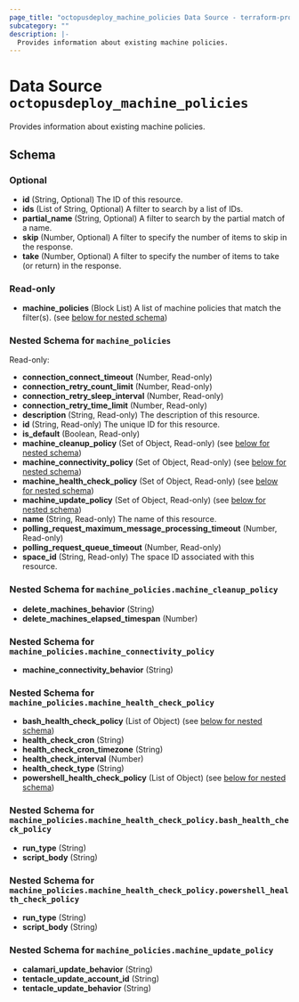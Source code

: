 ```yaml
---
page_title: "octopusdeploy_machine_policies Data Source - terraform-provider-octopusdeploy"
subcategory: ""
description: |-
  Provides information about existing machine policies.
---
```


# Data Source `octopusdeploy_machine_policies`

Provides information about existing machine policies.



## Schema

### Optional

- **id** (String, Optional) The ID of this resource.
- **ids** (List of String, Optional) A filter to search by a list of IDs.
- **partial_name** (String, Optional) A filter to search by the partial match of a name.
- **skip** (Number, Optional) A filter to specify the number of items to skip in the response.
- **take** (Number, Optional) A filter to specify the number of items to take (or return) in the response.

### Read-only

- **machine_policies** (Block List) A list of machine policies that match the filter(s). (see [below for nested schema](#nestedblock--machine_policies))

<a id="nestedblock--machine_policies"></a>
### Nested Schema for `machine_policies`

Read-only:

- **connection_connect_timeout** (Number, Read-only)
- **connection_retry_count_limit** (Number, Read-only)
- **connection_retry_sleep_interval** (Number, Read-only)
- **connection_retry_time_limit** (Number, Read-only)
- **description** (String, Read-only) The description of this resource.
- **id** (String, Read-only) The unique ID for this resource.
- **is_default** (Boolean, Read-only)
- **machine_cleanup_policy** (Set of Object, Read-only) (see [below for nested schema](#nestedatt--machine_policies--machine_cleanup_policy))
- **machine_connectivity_policy** (Set of Object, Read-only) (see [below for nested schema](#nestedatt--machine_policies--machine_connectivity_policy))
- **machine_health_check_policy** (Set of Object, Read-only) (see [below for nested schema](#nestedatt--machine_policies--machine_health_check_policy))
- **machine_update_policy** (Set of Object, Read-only) (see [below for nested schema](#nestedatt--machine_policies--machine_update_policy))
- **name** (String, Read-only) The name of this resource.
- **polling_request_maximum_message_processing_timeout** (Number, Read-only)
- **polling_request_queue_timeout** (Number, Read-only)
- **space_id** (String, Read-only) The space ID associated with this resource.

<a id="nestedatt--machine_policies--machine_cleanup_policy"></a>
### Nested Schema for `machine_policies.machine_cleanup_policy`

- **delete_machines_behavior** (String)
- **delete_machines_elapsed_timespan** (Number)


<a id="nestedatt--machine_policies--machine_connectivity_policy"></a>
### Nested Schema for `machine_policies.machine_connectivity_policy`

- **machine_connectivity_behavior** (String)


<a id="nestedatt--machine_policies--machine_health_check_policy"></a>
### Nested Schema for `machine_policies.machine_health_check_policy`

- **bash_health_check_policy** (List of Object) (see [below for nested schema](#nestedobjatt--machine_policies--machine_health_check_policy--bash_health_check_policy))
- **health_check_cron** (String)
- **health_check_cron_timezone** (String)
- **health_check_interval** (Number)
- **health_check_type** (String)
- **powershell_health_check_policy** (List of Object) (see [below for nested schema](#nestedobjatt--machine_policies--machine_health_check_policy--powershell_health_check_policy))

<a id="nestedobjatt--machine_policies--machine_health_check_policy--bash_health_check_policy"></a>
### Nested Schema for `machine_policies.machine_health_check_policy.bash_health_check_policy`

- **run_type** (String)
- **script_body** (String)


<a id="nestedobjatt--machine_policies--machine_health_check_policy--powershell_health_check_policy"></a>
### Nested Schema for `machine_policies.machine_health_check_policy.powershell_health_check_policy`

- **run_type** (String)
- **script_body** (String)



<a id="nestedatt--machine_policies--machine_update_policy"></a>
### Nested Schema for `machine_policies.machine_update_policy`

- **calamari_update_behavior** (String)
- **tentacle_update_account_id** (String)
- **tentacle_update_behavior** (String)


